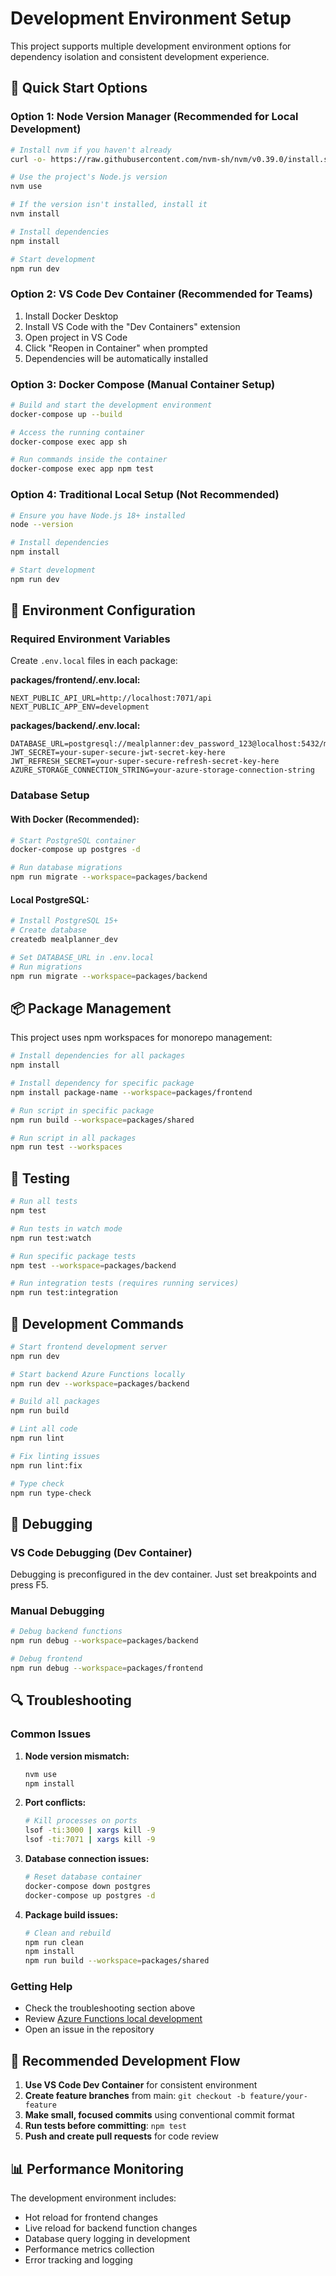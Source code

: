 # Development Environment Setup

This project supports multiple development environment options for dependency isolation and consistent development experience.

## 🚀 Quick Start Options

### Option 1: Node Version Manager (Recommended for Local Development)

```bash
# Install nvm if you haven't already
curl -o- https://raw.githubusercontent.com/nvm-sh/nvm/v0.39.0/install.sh | bash

# Use the project's Node.js version
nvm use

# If the version isn't installed, install it
nvm install

# Install dependencies
npm install

# Start development
npm run dev
```

### Option 2: VS Code Dev Container (Recommended for Teams)

1. Install Docker Desktop
2. Install VS Code with the "Dev Containers" extension
3. Open project in VS Code
4. Click "Reopen in Container" when prompted
5. Dependencies will be automatically installed

### Option 3: Docker Compose (Manual Container Setup)

```bash
# Build and start the development environment
docker-compose up --build

# Access the running container
docker-compose exec app sh

# Run commands inside the container
docker-compose exec app npm test
```

### Option 4: Traditional Local Setup (Not Recommended)

```bash
# Ensure you have Node.js 18+ installed
node --version

# Install dependencies
npm install

# Start development
npm run dev
```

## 🔧 Environment Configuration

### Required Environment Variables

Create `.env.local` files in each package:

**packages/frontend/.env.local:**
```env
NEXT_PUBLIC_API_URL=http://localhost:7071/api
NEXT_PUBLIC_APP_ENV=development
```

**packages/backend/.env.local:**
```env
DATABASE_URL=postgresql://mealplanner:dev_password_123@localhost:5432/mealplanner_dev
JWT_SECRET=your-super-secure-jwt-secret-key-here
JWT_REFRESH_SECRET=your-super-secure-refresh-secret-key-here
AZURE_STORAGE_CONNECTION_STRING=your-azure-storage-connection-string
```

### Database Setup

#### With Docker (Recommended):
```bash
# Start PostgreSQL container
docker-compose up postgres -d

# Run database migrations
npm run migrate --workspace=packages/backend
```

#### Local PostgreSQL:
```bash
# Install PostgreSQL 15+
# Create database
createdb mealplanner_dev

# Set DATABASE_URL in .env.local
# Run migrations
npm run migrate --workspace=packages/backend
```

## 📦 Package Management

This project uses npm workspaces for monorepo management:

```bash
# Install dependencies for all packages
npm install

# Install dependency for specific package
npm install package-name --workspace=packages/frontend

# Run script in specific package
npm run build --workspace=packages/shared

# Run script in all packages
npm run test --workspaces
```

## 🧪 Testing

```bash
# Run all tests
npm test

# Run tests in watch mode
npm run test:watch

# Run specific package tests
npm test --workspace=packages/backend

# Run integration tests (requires running services)
npm run test:integration
```

## 🚀 Development Commands

```bash
# Start frontend development server
npm run dev

# Start backend Azure Functions locally
npm run dev --workspace=packages/backend

# Build all packages
npm run build

# Lint all code
npm run lint

# Fix linting issues
npm run lint:fix

# Type check
npm run type-check
```

## 🐛 Debugging

### VS Code Debugging (Dev Container)
Debugging is preconfigured in the dev container. Just set breakpoints and press F5.

### Manual Debugging
```bash
# Debug backend functions
npm run debug --workspace=packages/backend

# Debug frontend
npm run debug --workspace=packages/frontend
```

## 🔍 Troubleshooting

### Common Issues

1. **Node version mismatch:**
   ```bash
   nvm use
   npm install
   ```

2. **Port conflicts:**
   ```bash
   # Kill processes on ports
   lsof -ti:3000 | xargs kill -9
   lsof -ti:7071 | xargs kill -9
   ```

3. **Database connection issues:**
   ```bash
   # Reset database container
   docker-compose down postgres
   docker-compose up postgres -d
   ```

4. **Package build issues:**
   ```bash
   # Clean and rebuild
   npm run clean
   npm install
   npm run build --workspace=packages/shared
   ```

### Getting Help

- Check the troubleshooting section above
- Review [Azure Functions local development](https://docs.microsoft.com/en-us/azure/azure-functions/functions-develop-local)
- Open an issue in the repository

## 🎯 Recommended Development Flow

1. **Use VS Code Dev Container** for consistent environment
2. **Create feature branches** from main: `git checkout -b feature/your-feature`
3. **Make small, focused commits** using conventional commit format
4. **Run tests before committing**: `npm test`
5. **Push and create pull requests** for code review

## 📊 Performance Monitoring

The development environment includes:
- Hot reload for frontend changes
- Live reload for backend function changes
- Database query logging in development
- Performance metrics collection
- Error tracking and logging

